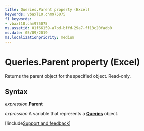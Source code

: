 ```yaml
---
title: Queries.Parent property (Excel)
keywords: vbaxl10.chm975075
f1_keywords:
- vbaxl10.chm975075
ms.assetid: 01f66159-a7bd-bffd-29a7-ff13c20fadb0
ms.date: 05/09/2019
ms.localizationpriority: medium
---
```



# Queries.Parent property (Excel)

Returns the parent object for the specified object. Read-only.


## Syntax

_expression_.**Parent**

_expression_ A variable that represents a **[Queries](excel.queries.md)** object.




[!include[Support and feedback](~/includes/feedback-boilerplate.md)]